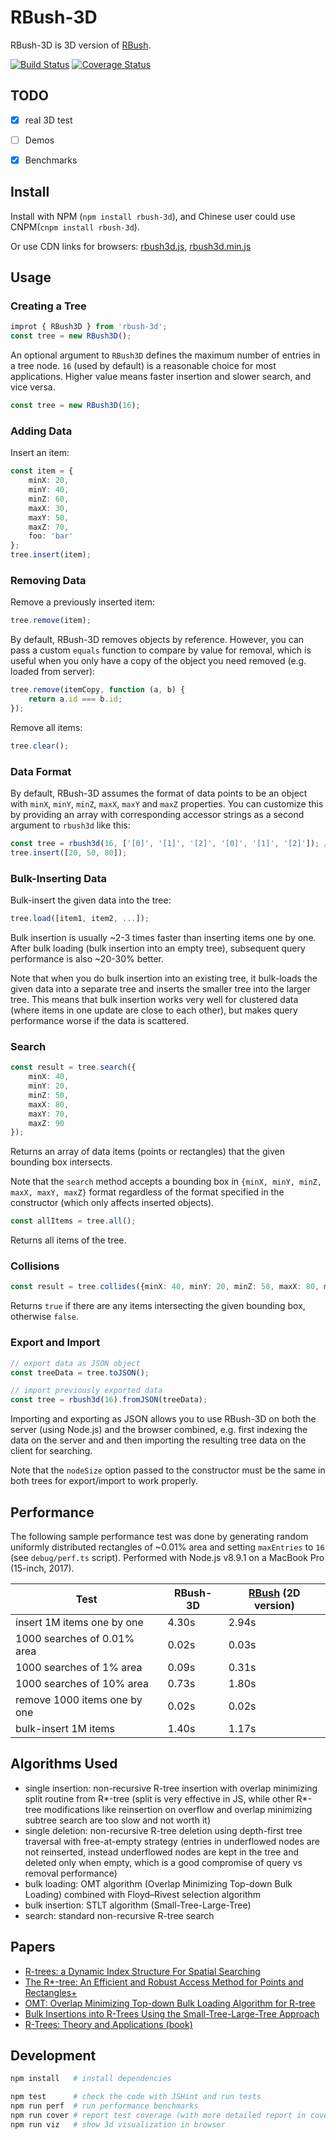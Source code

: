 RBush-3D
=====

RBush-3D is 3D version of [RBush](https://github.com/mourner/rbush).

[![Build Status](https://travis-ci.org/Eronana/rbush-3d.svg?branch=master)](https://travis-ci.org/Eronana/rbush-3d)
[![Coverage Status](https://coveralls.io/repos/github/Eronana/rbush-3d/badge.svg?branch=master)](https://coveralls.io/github/Eronana/rbush-3d?branch=master)

## TODO
- [x] real 3D test
- [ ] Demos
- [x] Benchmarks


## Install

Install with NPM (`npm install rbush-3d`), and Chinese user could use CNPM(`cnpm install rbush-3d`).

Or use CDN links for browsers:
[rbush3d.js](https://unpkg.com/rbush-3d@0.0.4/dist/rbush3d.js),
[rbush3d.min.js](https://unpkg.com/rbush-3d@0.0.4/dist/rbush3d.min.js)

## Usage

### Creating a Tree

```typescript
improt { RBush3D } from 'rbush-3d';
const tree = new RBush3D();
```

An optional argument to `RBush3D` defines the maximum number of entries in a tree node.
`16` (used by default) is a reasonable choice for most applications.
Higher value means faster insertion and slower search, and vice versa.

```typescript
const tree = new RBush3D(16);
```

### Adding Data

Insert an item:

```typescript
const item = {
    minX: 20,
    minY: 40,
    minZ: 60,
    maxX: 30,
    maxY: 50,
    maxZ: 70,
    foo: 'bar'
};
tree.insert(item);
```

### Removing Data

Remove a previously inserted item:

```typescript
tree.remove(item);
```

By default, RBush-3D removes objects by reference.
However, you can pass a custom `equals` function to compare by value for removal,
which is useful when you only have a copy of the object you need removed (e.g. loaded from server):

```typescript
tree.remove(itemCopy, function (a, b) {
    return a.id === b.id;
});
```

Remove all items:

```typescript
tree.clear();
```

### Data Format

By default, RBush-3D assumes the format of data points to be an object
with `minX`, `minY`, `minZ`, `maxX`, `maxY` and `maxZ` properties.
You can customize this by providing an array with corresponding accessor strings
as a second argument to `rbush3d` like this:

```typescript
const tree = rbush3d(16, ['[0]', '[1]', '[2]', '[0]', '[1]', '[2]']); // accept [x, y, z] points
tree.insert([20, 50, 80]);
```

### Bulk-Inserting Data

Bulk-insert the given data into the tree:

```typescript
tree.load([item1, item2, ...]);
```

Bulk insertion is usually ~2-3 times faster than inserting items one by one.
After bulk loading (bulk insertion into an empty tree),
subsequent query performance is also ~20-30% better.

Note that when you do bulk insertion into an existing tree,
it bulk-loads the given data into a separate tree
and inserts the smaller tree into the larger tree.
This means that bulk insertion works very well for clustered data
(where items in one update are close to each other),
but makes query performance worse if the data is scattered.

### Search

```typescript
const result = tree.search({
    minX: 40,
    minY: 20,
    minZ: 50,
    maxX: 80,
    maxY: 70,
    maxZ: 90
});
```

Returns an array of data items (points or rectangles) that the given bounding box intersects.

Note that the `search` method accepts a bounding box in `{minX, minY, minZ, maxX, maxY, maxZ}` format
regardless of the format specified in the constructor (which only affects inserted objects).

```typescript
const allItems = tree.all();
```

Returns all items of the tree.

### Collisions

```typescript
const result = tree.collides({minX: 40, minY: 20, minZ: 50, maxX: 80, maxY: 70, maxZ: 90});
```

Returns `true` if there are any items intersecting the given bounding box, otherwise `false`.


### Export and Import

```typescript
// export data as JSON object
const treeData = tree.toJSON();

// import previously exported data
const tree = rbush3d(16).fromJSON(treeData);
```

Importing and exporting as JSON allows you to use RBush-3D on both the server (using Node.js) and the browser combined,
e.g. first indexing the data on the server and and then importing the resulting tree data on the client for searching.

Note that the `nodeSize` option passed to the constructor must be the same in both trees for export/import to work properly.

## Performance

The following sample performance test was done by generating
random uniformly distributed rectangles of ~0.01% area and setting `maxEntries` to `16`
(see `debug/perf.ts` script).
Performed with Node.js v8.9.1 on a MacBook Pro (15-inch, 2017).

Test                         | RBush-3D | [RBush](https://github.com/mourner/rbush) (2D version)
---------------------------- | -------- | ------
insert 1M items one by one   | 4.30s    | 2.94s
1000 searches of 0.01% area  | 0.02s    | 0.03s
1000 searches of 1% area     | 0.09s    | 0.31s
1000 searches of 10% area    | 0.73s    | 1.80s
remove 1000 items one by one | 0.02s    | 0.02s
bulk-insert 1M items         | 1.40s    | 1.17s


## Algorithms Used

* single insertion: non-recursive R-tree insertion with overlap minimizing split routine from R\*-tree (split is very effective in JS, while other R\*-tree modifications like reinsertion on overflow and overlap minimizing subtree search are too slow and not worth it)
* single deletion: non-recursive R-tree deletion using depth-first tree traversal with free-at-empty strategy (entries in underflowed nodes are not reinserted, instead underflowed nodes are kept in the tree and deleted only when empty, which is a good compromise of query vs removal performance)
* bulk loading: OMT algorithm (Overlap Minimizing Top-down Bulk Loading) combined with Floyd–Rivest selection algorithm
* bulk insertion: STLT algorithm (Small-Tree-Large-Tree)
* search: standard non-recursive R-tree search

## Papers

* [R-trees: a Dynamic Index Structure For Spatial Searching](http://www-db.deis.unibo.it/courses/SI-LS/papers/Gut84.pdf)
* [The R*-tree: An Efficient and Robust Access Method for Points and Rectangles+](http://dbs.mathematik.uni-marburg.de/publications/myPapers/1990/BKSS90.pdf)
* [OMT: Overlap Minimizing Top-down Bulk Loading Algorithm for R-tree](http://ftp.informatik.rwth-aachen.de/Publications/CEUR-WS/Vol-74/files/FORUM_18.pdf)
* [Bulk Insertions into R-Trees Using the Small-Tree-Large-Tree Approach](http://www.cs.arizona.edu/~bkmoon/papers/dke06-bulk.pdf)
* [R-Trees: Theory and Applications (book)](http://www.apress.com/9781852339777)

## Development

```bash
npm install   # install dependencies

npm test      # check the code with JSHint and run tests
npm run perf  # run performance benchmarks
npm run cover # report test coverage (with more detailed report in coverage/lcov-report/index.html)
npm run viz   # show 3d visualization in browser
```
